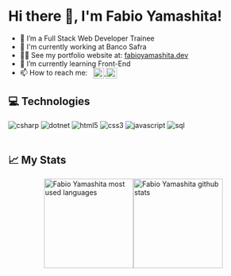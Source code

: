 <h1 align="left"><b> Hi there 👋, I'm Fabio Yamashita!</b></h1>

- 🔭 I’m a Full Stack Web Developer Trainee
- 💼 I'm currently working at Banco Safra
- 👨‍💻 See my portfolio website at: [fabioyamashita.dev](https://link-url-here.org](https://fabioyamashita.dev/))
- 🌱 I’m currently learning Front-End
- 📫 How to reach me: &nbsp; <a href="https://www.linkedin.com/in/fabioksyamashita/" target="_blank">
  <img align="center" height="22" alt="linkedin" src="https://img.shields.io/badge/Fabio&nbsp;Yamashita-0077B5?style=for-the-badge&logo=linkedin&logoColor=white"/>
  </a>
  <a href="mailto: fabioyamashita10@gmail.com" target="_blank">
  <img align="center" height="22" alt="gmail" src="https://img.shields.io/badge/fabioyamashita10@gmail.com-D14836?style=for-the-badge&logo=gmail&logoColor=white"/>
  </a>

## 💻 Technologies

<div style="display: inline_block">
    <img align="center" alt="csharp" src="https://img.shields.io/badge/C%23-239120?style=for-the-badge&logo=c-sharp&logoColor=white"/>
    <img align="center"alt="dotnet" src="https://img.shields.io/badge/.NET-5C2D91?style=for-the-badge&logo=.net&logoColor=white"/>
    <img align="center" alt="html5" src="https://img.shields.io/badge/HTML5-E34F26?style=for-the-badge&logo=html5&logoColor=white"/>
    <img align="center" alt="css3" src="https://img.shields.io/badge/CSS-239120?&style=for-the-badge&logo=css3&logoColor=white"/>
    <img align="center" alt="javascript" src="https://img.shields.io/badge/JavaScript-F7DF1E?style=for-the-badge&logo=javascript&logoColor=black"/>
    <img align="center" alt="sql" src="https://img.shields.io/badge/Microsoft_SQL_Server-CC2927?style=for-the-badge&logo=microsoft-sql-server&logoColor=white"/>
</div>
<br>

## 📈 My Stats

<div style="display: flex; justify-content:center">
    <img height="180em" alt="Fabio Yamashita most used languages" src="https://github-readme-stats.vercel.app/api/top-langs/?username=fabioyamashita&layout=compact&theme=dark"/>
    <img height="180em" alt="Fabio Yamashita github stats" src="https://github-readme-stats.vercel.app/api?username=fabioyamashita&theme=dark"/>
</div>
</br>
